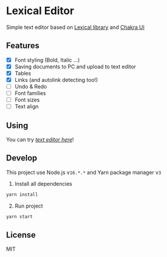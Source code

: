 # Lexical Editor

Simple text editor based on [Lexical library][1] and [Chakra UI][2]

## Features

- [x] Font styling (Bold, Italic ...)
- [x] Saving documents to PC and upload to text editor
- [x] Tables
- [x] Links (and autolink detecting too!)
- [ ] Undo & Redo
- [ ] Font families
- [ ] Font sizes
- [ ] Text align

## Using

You can try [_text editor here_][3]!

## Develop

This project use Node.js v`16.*.*` and Yarn package manager v`3`

1. Install all dependencies

```bash
yarn install
```

2. Run project

```bash
yarn start
```

## License

MIT

<!-- Links --->

[1]: https://lexical.dev/
[2]: https://chakra-ui.com/
[3]: https://ningaro.github.io/lexical-editor/

